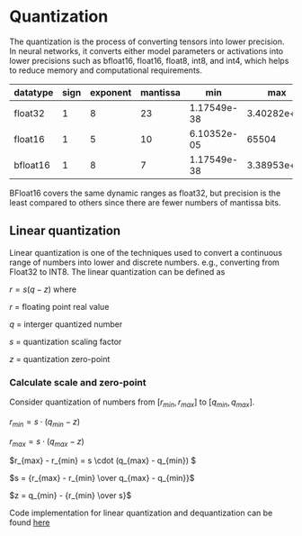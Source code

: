 # Quantization

The quantization is the process of converting tensors into lower precision. In neural networks, it converts either model parameters or activations into lower precisions such as bfloat16, float16, float8, int8, and int4, which helps to reduce memory and computational requirements.

| datatype | sign | exponent | mantissa | min | max | resolution |
| --- | --- | --- | --- | --- | --- | --- | 
| float32 | 1 | 8 | 23 | 1.17549e-38 | 3.40282e+38 | 1e-06 | 
| float16 | 1 | 5 | 10 | 6.10352e-05 | 65504 | 0.001 | 
| bfloat16 | 1 | 8 | 7 | 1.17549e-38 | 3.38953e+38 | 0.01 |

BFloat16 covers the same dynamic ranges as float32, but precision is the least compared to others since there are fewer numbers of mantissa bits.

## Linear quantization

Linear quantization is one of the techniques used to convert a continuous range of numbers into lower and discrete numbers. e.g., converting from Float32 to INT8. The linear quantization can be defined as

$r = s(q - z)$ where

$r$ = floating point real value

$q$ = interger quantized number

$s$ = quantization scaling factor

$z$ = quantization zero-point

### Calculate scale and zero-point

Consider quantization of numbers from $[r_{min}, r_{max}]$ to $[q_{min}, q_{max}]$.

$r_{min} = s \cdot (q_{min} - z)$

$r_{max} = s \cdot (q_{max} - z)$

$r_{max} - r_{min} = s \cdot (q_{max} - q_{min}) $

$s = {r_{max} - r_{min} \over q_{max} - q_{min}}$

$z = q_{min} - {r_{min} \over s}$

Code implementation for linear quantization and dequantization can be found [here](/notes/dl/modules/quantization.py)
